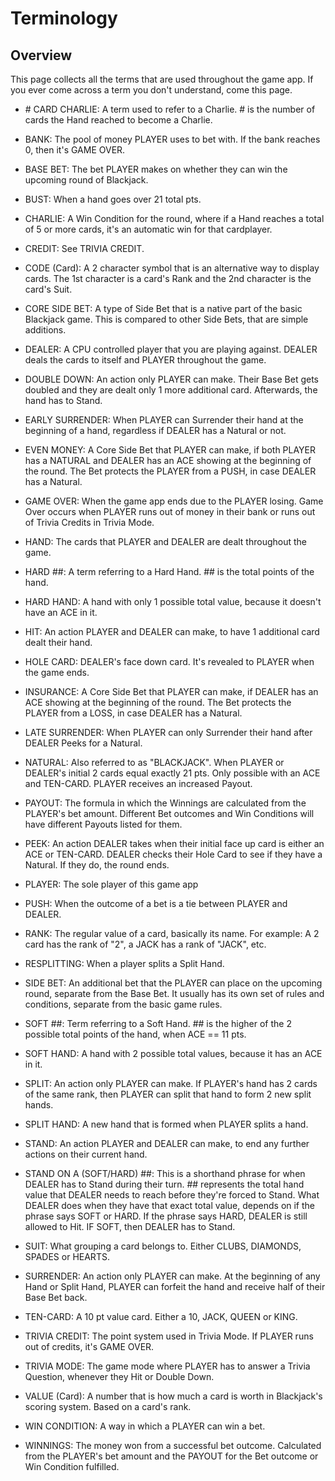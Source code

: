 # Terminology

## Overview

This page collects all the terms that are used throughout the game app.  If you ever come across a term you don't understand, come this page.

- \# CARD CHARLIE: A term used to refer to a Charlie.  # is the number of cards the Hand reached to become a Charlie.

- BANK: The pool of money PLAYER uses to bet with.  If the bank reaches 0, then it's GAME OVER.

- BASE BET: The bet PLAYER makes on whether they can win the upcoming round of Blackjack.

- BUST: When a hand goes over 21 total pts.

- CHARLIE: A Win Condition for the round, where if a Hand reaches a total of 5 or more cards, it's an automatic win for that cardplayer.

- CREDIT: See TRIVIA CREDIT.

- CODE (Card): A 2 character symbol that is an alternative way to display cards.  The 1st character is a card's Rank and the 2nd character is the card's Suit.

- CORE SIDE BET: A type of Side Bet that is a native part of the basic Blackjack game.  This is compared to other Side Bets, that are simple additions.

- DEALER: A CPU controlled player that you are playing against.  DEALER deals the cards to itself and PLAYER throughout the game.

- DOUBLE DOWN: An action only PLAYER can make.  Their Base Bet gets doubled and they are dealt only 1 more additional card.  Afterwards, the hand has to Stand.

- EARLY SURRENDER: When PLAYER can Surrender their hand at the beginning of a hand, regardless if DEALER has a Natural or not.

- EVEN MONEY: A Core Side Bet that PLAYER can make, if both PLAYER has a NATURAL and DEALER has an ACE showing at the beginning of the round.  The Bet protects the PLAYER from a PUSH, in case DEALER has a Natural.

- GAME OVER: When the game app ends due to the PLAYER losing. Game Over occurs when PLAYER runs out of money in their bank or runs out of Trivia Credits in Trivia Mode. 

- HAND: The cards that PLAYER and DEALER are dealt throughout the game.

- HARD ##: A term referring to a Hard Hand.  ## is the total points of the hand.

- HARD HAND: A hand with only 1 possible total value, because it doesn't have an ACE in it.

- HIT: An action PLAYER and DEALER can make, to have 1 additional card dealt their hand.

- HOLE CARD: DEALER's face down card.  It's revealed to PLAYER when the game ends.

- INSURANCE: A Core Side Bet that PLAYER can make, if DEALER has an ACE showing at the beginning of the round.  The Bet protects the PLAYER from a LOSS, in case DEALER has a Natural.

- LATE SURRENDER: When PLAYER can only Surrender their hand after DEALER Peeks for a Natural.

- NATURAL: Also referred to as "BLACKJACK".  When PLAYER or DEALER's initial 2 cards equal exactly 21 pts.  Only possible with an ACE and TEN-CARD.  PLAYER receives an increased Payout.

- PAYOUT: The formula in which the Winnings are calculated from the PLAYER's bet amount.  Different Bet outcomes and Win Conditions will have different Payouts listed for them.

- PEEK: An action DEALER takes when their initial face up card is either an ACE or TEN-CARD.  DEALER checks their Hole Card to see if they have a Natural.  If they do, the round ends.

- PLAYER: The sole player of this game app

- PUSH: When the outcome of a bet is a tie between PLAYER and DEALER.

- RANK: The regular value of a card, basically its name.  For example: A 2 card has the rank of "2", a JACK has a rank of "JACK", etc.

- RESPLITTING: When a player splits a Split Hand.

- SIDE BET: An additional bet that the PLAYER can place on the upcoming round, separate from the Base Bet.  It usually has its own set of rules and conditions, separate from the basic game rules.

- SOFT ##: Term referring to a Soft Hand.  ## is the higher of the 2 possible total points of the hand, when ACE == 11 pts.

- SOFT HAND: A hand with 2 possible total values, because it has an ACE in it.

- SPLIT: An action only PLAYER can make.  If PLAYER's hand has 2 cards of the same rank, then PLAYER can split that hand to form 2 new split hands.

- SPLIT HAND: A new hand that is formed when PLAYER splits a hand.

- STAND: An action PLAYER and DEALER can make, to end any further actions on their current hand.

- STAND ON A (SOFT/HARD) ##: This is a shorthand phrase for when DEALER has to Stand during their turn.  ## represents the total hand value that DEALER needs to reach before they're forced to Stand.  What DEALER does when they have that exact total value, depends on if the phrase says SOFT or HARD.  If the phrase says HARD, DEALER is still allowed to Hit.  IF SOFT, then DEALER has to Stand.

- SUIT: What grouping a card belongs to.  Either CLUBS, DIAMONDS, SPADES or HEARTS.

- SURRENDER: An action only PLAYER can make.  At the beginning of any Hand or Split Hand, PLAYER can forfeit the hand and receive half of their Base Bet back.

- TEN-CARD: A 10 pt value card.  Either a 10, JACK, QUEEN or KING.

- TRIVIA CREDIT: The point system used in Trivia Mode.  If PLAYER runs out of credits, it's GAME OVER.

- TRIVIA MODE: The game mode where PLAYER has to answer a Trivia Question, whenever they Hit or Double Down.

- VALUE (Card): A number that is how much a card is worth in Blackjack's scoring system.  Based on a card's rank.

- WIN CONDITION: A way in which a PLAYER can win a bet.  

- WINNINGS: The money won from a successful bet outcome.  Calculated from the PLAYER's bet amount and the PAYOUT for the Bet outcome or Win Condition fulfilled.